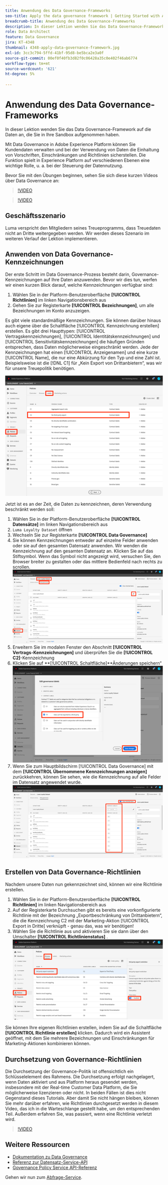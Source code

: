 ```yaml
---
title: Anwendung des Data Governance-Frameworks
seo-title: Apply the data governance framework | Getting Started with Adobe Experience Platform for Data Architects and Data Engineers
breadcrumb-title: Anwendung des Data Governance-Frameworks
description: In dieser Lektion wenden Sie das Data Governance-Framework auf die Daten an, die Sie in Ihre Sandbox aufgenommen haben.
role: Data Architect
feature: Data Governance
jira: KT-4348
thumbnail: 4348-apply-data-governance-framework.jpg
exl-id: 3cc3c794-5ffd-41bf-95d8-be5bca2e3a0f
source-git-commit: 00ef0f40fb3d82f0c06428a35c0e402f46ab6774
workflow-type: tm+mt
source-wordcount: '621'
ht-degree: 5%

---
```


# Anwendung des Data Governance-Frameworks

<!--15min-->

In dieser Lektion wenden Sie das Data Governance-Framework auf die Daten an, die Sie in Ihre Sandbox aufgenommen haben.

Mit Data Governance in Adobe Experience Platform können Sie Kundendaten verwalten und bei der Verwendung von Daten die Einhaltung von Vorschriften, Einschränkungen und Richtlinien sicherstellen. Die Funktion spielt in Experience Platform auf verschiedenen Ebenen eine wichtige Rolle, u. a. bei der Steuerung der Datennutzung.

Bevor Sie mit den Übungen beginnen, sehen Sie sich diese kurzen Videos über Data Governance an:
>[!VIDEO](https://video.tv.adobe.com/v/36653?learn=on)

>[!VIDEO](https://video.tv.adobe.com/v/29708?learn=on)

<!--
## Permissions required

In the [Configure Permissions](configure-permissions.md) lesson, you set up all the access controls required to complete this lesson, specifically:

* Permission items **[!UICONTROL Data Governance]** > **[!UICONTROL Manage Usage Labels]**, **[!UICONTROL Manage Data Usage Policies]** and **[!UICONTROL View Data Usage Policies]**
* Permission items **[!UICONTROL Data Management]** > **[!UICONTROL View Datasets]** and **[!UICONTROL Manage Datasets]**
* Permission item **[!UICONTROL Sandboxes]** > `Luma Tutorial`
* User-role access to the `Luma Tutorial Platform` Product Profile
-->

## Geschäftsszenario

Luma verspricht den Mitgliedern seines Treueprogramms, dass Treuedaten nicht an Dritte weitergegeben werden. Wir werden dieses Szenario im weiteren Verlauf der Lektion implementieren.

## Anwenden von Data Governance-Kennzeichnungen

Der erste Schritt im Data Governance-Prozess besteht darin, Governance-Kennzeichnungen auf Ihre Daten anzuwenden. Bevor wir dies tun, werfen wir einen kurzen Blick darauf, welche Kennzeichnungen verfügbar sind:

1. Wählen Sie in der Platform-Benutzeroberfläche **[!UICONTROL Richtlinien]** im linken Navigationsbereich aus
1. Gehen Sie zur Registerkarte **[!UICONTROL Bezeichnungen]**, um alle Bezeichnungen im Konto anzuzeigen.

Es gibt viele standardmäßige Kennzeichnungen. Sie können darüber hinaus auch eigene über die Schaltfläche [!UICONTROL Kennzeichnung erstellen] erstellen. Es gibt drei Haupttypen: [!UICONTROL Vertragskennzeichnungen], [!UICONTROL Identitätskennzeichnungen] und [!UICONTROL Sensitivitätskennzeichnungen] die häufigen Gründen entsprechen, dass Daten möglicherweise eingeschränkt werden. Jede der Kennzeichnungen hat einen [!UICONTROL Anzeigenamen] und eine kurze [!UICONTROL Name], die nur eine Abkürzung für den Typ und eine Zahl ist. Beispielsweise ist die [!DNL C1] für „Kein Export von Drittanbietern“, was wir für unsere Treuepolitik benötigen.

![Data Governance-Kennzeichnung](assets/governance-policies.png)

Jetzt ist es an der Zeit, die Daten zu kennzeichnen, deren Verwendung beschränkt werden soll:

1. Wählen Sie in der Platform-Benutzeroberfläche **[!UICONTROL Datensätze]** im linken Navigationsbereich aus
1. `Luma Loyalty Dataset` öffnen
1. Wechseln Sie zur Registerkarte **[!UICONTROL Data Governance]**
1. Sie können Kennzeichnungen entweder auf einzelne Felder anwenden oder sie auf den gesamten Datensatz anwenden. Wir wenden die Kennzeichnung auf den gesamten Datensatz an. Klicken Sie auf das Stiftsymbol. Wenn das Symbol nicht angezeigt wird, versuchen Sie, den Browser breiter zu gestalten oder das mittlere Bedienfeld nach rechts zu scrollen.
   ![Data Governance](assets/governance-dataset.png)
1. Erweitern Sie im modalen Fenster den Abschnitt **[!UICONTROL Vertrags-Kennzeichnungen]** und überprüfen Sie die **[!UICONTROL C2]**-Kennzeichnung
1. Klicken Sie auf **[!UICONTROL Schaltfläche]**Änderungen speichern“
   ![Data Governance](assets/governance-applyLabel.png)
1. Wenn Sie zum Hauptbildschirm [!UICONTROL Data Governance] mit dem **[!UICONTROL Übernommene Kennzeichnungen anzeigen]** zurückkehren, können Sie sehen, wie die Kennzeichnung auf alle Felder im Datensatz angewendet wurde.
   ![Data Governance](assets/governance-labelsAdded.png)


<!--adding extra, unnecessary fields from field groups makes it harder to see which fields really need labels-->
<!--Are there any best practices for applying governance labels-->

## Erstellen von Data Governance-Richtlinien

Nachdem unsere Daten nun gekennzeichnet sind, können wir eine Richtlinie erstellen.

1. Wählen Sie in der Platform-Benutzeroberfläche **[!UICONTROL Richtlinien]** im linken Navigationsbereich aus
1. Auf der Registerkarte Durchsuchen gibt es bereits eine vorkonfigurierte Richtlinie mit der Bezeichnung „Exportbeschränkung von Drittanbietern“, die die Kennzeichnung C2 mit der Marketing-Aktion [!UICONTROL Export in Dritte] verknüpft - genau das, was wir benötigen!
1. Wählen Sie die Richtlinie aus und aktivieren Sie sie dann über den Umschalter **[!UICONTROL Richtlinienstatus]** .
   ![Data Governance](assets/governance-enablePolicy.png)

Sie können Ihre eigenen Richtlinien erstellen, indem Sie auf die Schaltfläche **[!UICONTROL Richtlinie erstellen]** klicken. Dadurch wird ein Assistent geöffnet, mit dem Sie mehrere Bezeichnungen und Einschränkungen für Marketing-Aktionen kombinieren können.

## Durchsetzung von Governance-Richtlinien

Die Durchsetzung der Governance-Politik ist offensichtlich ein Schlüsselelement des Rahmens. Die Durchsetzung erfolgt nachgelagert, wenn Daten aktiviert und aus Platform heraus gesendet werden, insbesondere mit der Real-time Customer Data Platform, die Sie möglicherweise lizenzieren oder nicht. In beiden Fällen ist dies nicht Gegenstand dieses Tutorials. Aber damit Sie nicht hängen bleiben, können Sie mehr darüber erfahren, wie Richtlinien durchgesetzt werden in diesem Video, das ich in die Warteschlange gestellt habe, um den entsprechenden Teil. Außerdem erfahren Sie, was passiert, wenn eine Richtlinie verletzt wird.

>[!VIDEO](https://video.tv.adobe.com/v/33631/?t=151&quality=12&learn=on)


## Weitere Ressourcen

* [Dokumentation zu Data Governance](https://experienceleague.adobe.com/docs/experience-platform/data-governance/home.html?lang=de)
* [Referenz zur Datensatz-Service-API](https://www.adobe.io/experience-platform-apis/references/dataset-service/)
* [Governance Policy Service API-Referenz](https://www.adobe.io/experience-platform-apis/references/policy-service/)

Gehen wir nun zum [Abfrage-Service](run-queries.md).
